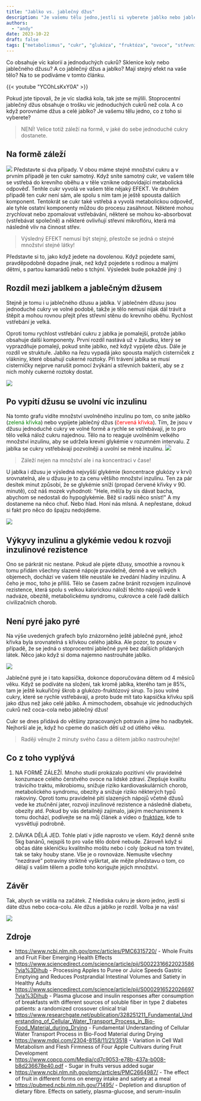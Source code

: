 ```yaml
---
title: "Jablko vs. jablečný džus"
description: "Je vašemu tělu jedno,jestli si vyberete jablko nebo jablečný džus? "
authors:
  - "andy"
date: 2023-10-22
draft: false
tags: ["metabolismus", "cukr", "glukóza", "fruktóza", "ovoce", "střevní mikrobiom", "inzulin"]
---
```


Co obsahuje víc kalorií a jednoduchých cukrů? Sklenice koly nebo jablečného džusu? A co jablečný džus a jablko? Mají stejný efekt na vaše tělo? Na to se podíváme v tomto článku.

{{< youtube "YCOhLsKxY0A" >}}

Pokud jste tipovali, že je víc sladká kola, tak jste se mýlili. Stoprocentní jablečný džus obsahuje o trošku víc jednoduchých cukrů než cola. A co když porovnáme džus a celé jablko? Je vašemu tělu jedno, co z toho si vyberete?

> NENÍ! Velice totiž záleží na formě, v jaké do sebe jednoduché cukry dostanete.


## Na formě záleží
![](nakres.jpeg)
Představte si dva případy. V obou máme stejné množství cukru a v prvním případě je ten cukr samotný. Když sníte samotný cukr, ve vašem těle se vstřebá do krevního oběhu a v těle vznikne odpovídající metabolická odpověď. Tenhle cukr vyvolá ve vašem těle nějaký EFEKT. Ve druhém případě ten cukr není sám, ale spolu s ním tam je ještě spousta dalších komponent. Tentokrát se cukr také vstřebá a vyvolá metabolickou odpověď, ale tyhle ostatní komponenty můžou do procesu zasáhnout. Některé mohou zrychlovat nebo zpomalovat vstřebávání, některé se mohou ko-absorbovat (vstřebávat společně) a některé ovlivňují střevní mikroflóru, která má následně vliv na činnost střev. 

> Výsledný EFEKT nemusí být stejný, přestože se jedná o stejné množství stejné látky!

Představte si to, jako když jedete na dovolenou. Když pojedete sami, pravděpodobně dopadne jinak, než když pojedete s rodinou a malými dětmi, s partou kamarádů nebo s tchýní. Výsledek bude pokaždé jiný :) 


## Rozdíl mezi jablkem a jablečným džusem
Stejně je tomu i u jablečného džusu a jablka. V jablečném džusu jsou jednoduché cukry ve volné podobě, takže je tělo nemusí nijak dál trávit a štěpit a mohou rovnou přejít přes střevní stěnu do krevního oběhu. Rychlost vstřebání je velká. 

Oproti tomu rychlost vstřebání cukru z jablka je pomalejší, protože jablko obsahuje další komponenty. První rozdíl nastává už v žaludku, který se vyprazdňuje pomaleji, pokud sníte jablko, než když vypijete džus. Dále je rozdíl ve struktuře. Jablko na řezu vypadá jako spousta malých cisterniček z vlákniny, které obsahují cukerné roztoky. Při trávení jablka se musí cisterničky nejprve narušit pomocí žvýkání a střevních bakterií, aby se z nich mohly cukerné roztoky dostat.

![](strukturajablka.jpg)

## Po vypití džusu se uvolní víc inzulinu

Na tomto grafu vidíte množství uvolněného inzulinu po tom, co sníte jablko (<font color="green">zelená křivka</font>) nebo vypijete jablečný džus (<font color="red">červená křivka</font>). Tím, že jsou v džusu jednoduché cukry ve volné formě a rychle se vstřebávají, je to pro tělo velká nálož cukru najednou. Tělo na to reaguje uvolněním velkého množství inzulinu, aby se udržela krevní glykémie v rozumném intervalu. Z jablka se cukry vstřebávají pozvolněji a uvolní se méně inzulinu. 
![](grafinzulin.jpg)

> Záleží nejen na množství ale i na koncentraci v čase!


U jablka i džusu je výsledná nejvyšší glykémie (koncentrace glukózy v krvi) srovnatelná, ale u džusu je to za cenu většího množství inzulinu. Ten za pár desítek minut způsobí, že se glykémie sníží (propad červené křivky v 90. minutě), což náš mozek vyhodnotí: "Hele, měl/a by sis dávat bacha, abychom se nedostali do hypoglykémie. Běž si radši něco sníst!" A my dostaneme na něco chuť. Nebo hlad. Honí nás mlsná. A nepřestane, dokud si fakt pro něco do špajzu nedojdeme. 

![](grafglykemie.jpg)


## Výkyvy inzulinu a glykémie vedou k rozvoji inzulinové rezistence
Ono se párkrát nic nestane. Pokud ale pijete džusy, smoothie a rovnou k tomu přidám všechny slazené nápoje pravidelně, denně a ve velkých objemech, dochází ve vašem těle neustále ke zvedání hladiny inzulinu. A čeho je moc, toho je příliš. Tělo se časem začne bránit rozvojem inzulinové rezistence, která spolu s velkou kalorickou náloží těchto nápojů vede k nadváze, obezitě, metabolickému syndromu, cukrovce a  celé řadě dalších civilizačních chorob. 


## Není pyré jako pyré
Na výše uvedených grafech bylo znázorněno ještě jablečné pyré, jehož křivka byla srovnatelná s křivkou celého jablka. Ale pozor, to pouze v případě, že se jedná o stoprocentní jablečné pyré bez dalších přidaných látek. Něco jako když si doma najemno nastrouháte jablko.

![](kapsicka.jpeg)

Jablečné pyré je i tato kapsička, dokonce doporučována dětem od 4 měsíců věku. Když se podíváte na složení, tak kromě jablka, kterého tam je 85%, tam je ještě kukuřičný škrob a glukózo-fruktózový sirup. To jsou volné cukry, které se rychle vstřebávají, a proto bude mít tato kapsička křivku spíš jako džus než jako celé jablko. A mimochodem, obsahuje víc jednoduchých cukrů než coca-cola nebo jablečný džus!

Cukr se dnes přidává do většiny zpracovaných potravin a jíme ho nadbytek. Nejhorší ale je, když ho cpeme do našich dětí už od útlého věku. 

> Raději věnujte 2 minuty svého času a dětem jablko nastrouhejte!


## Co z toho vyplývá

1. NA FORMĚ ZÁLEŽÍ. 
Mnoho studií prokázalo pozitivní vliv pravidelné konzumace celého čerstvého ovoce na lidské zdraví. Zlepšuje kvalitu trávicího traktu, mikrobiomu, snižuje riziko kardiovaskulárních chorob, metabolického syndromu, obezity a snižuje riziko některých typů rakoviny. Oproti tomu pravidelné pití slazených nápojů včetně džusů vede ke ztučnění jater, rozvoji inzulinové rezistence a následně diabetu, obezity atd. Pokud by vás detailněji zajímalo, jakým mechanismem k tomu dochází, podívejte se na můj článek a video o [fruktóze](/metabolismus/nenicukrjakocukr/), kde to vysvětluji podrobně. 

2. DÁVKA DĚLÁ JED. 
Tohle platí v jídle naprosto ve všem. Když denně sníte 5kg banánů, nejspíš to pro vaše tělo  dobré nebude. Zároveň když si občas dáte skleničku kvalitního moštu nebo i coly (pokud na tom trváte), tak se taky houby stane. Vše je o rovnováze. Nemusíte všechny “nezdravé” potraviny striktně vyškrtat, ale mějte představu o tom, co dělají s vaším tělem a podle toho korigujte jejich množství. 


## Závěr
Tak, abych se vrátila na začátek. Z hlediska cukru je skoro jedno, jestli si dáte džus nebo coca-colu. Ale džus a jablko je rozdíl. Volba je na vás!

![](ja.jpeg)


## Zdroje
- https://www.ncbi.nlm.nih.gov/pmc/articles/PMC6315720/ - Whole Fruits and Fruit Fiber Emerging Health Effects
- https://www.sciencedirect.com/science/article/pii/S0022316622023586?via%3Dihub - Processing Apples to Puree or Juice Speeds Gastric Emptying and Reduces Postprandial Intestinal Volumes and Satiety in Healthy Adults
- https://www.sciencedirect.com/science/article/pii/S0002916522026697?via%3Dihub - Plasma glucose and insulin responses after consumption of breakfasts with different sources of soluble fiber in type 2 diabetes patients: a randomized crossover clinical trial
- https://www.researchgate.net/publication/328251211_Fundamental_Understanding_of_Cellular_Water_Transport_Process_in_Bio-Food_Material_during_Drying - Fundamental Understanding of Cellular Water Transport Process in Bio-Food Material during Drying
- https://www.mdpi.com/2304-8158/11/21/3518 - Variation in Cell Wall Metabolism and Flesh Firmness of Four Apple Cultivars during Fruit Development
- https://www.copcp.com/Media/cd7c9053-e78b-437a-b008-b8d236678e40.pdf - Sugar in fruits versus added sugar
- https://www.ncbi.nlm.nih.gov/pmc/articles/PMC2664987/ - The effect of fruit in different forms on energy intake and satiety at a meal
- https://pubmed.ncbi.nlm.nih.gov/71495/ - Depletion and disruption of dietary fibre. Effects on satiety, plasma-glucose, and serum-insulin